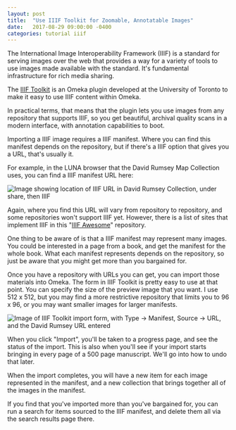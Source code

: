 ```yaml
---
layout: post
title:  "Use IIIF Toolkit for Zoomable, Annotatable Images"
date:   2017-08-29 09:00:00 -0400
categories: tutorial iiif
---
```


The International Image Interoperability Framework (IIIF) is a standard for serving images over the web that provides a way for a variety of tools to use images made available with the standard. It's fundamental infrastructure for rich media sharing.

The [IIIF Toolkit](https://github.com/utlib/IiifItems) is an Omeka plugin developed at the University of Toronto to make it easy to use IIIF content within Omeka.

In practical terms, that means that the plugin lets you use images from any repository that supports IIIF, so you get beautiful, archival quality scans in a modern interface, with annotation capabilities to boot.

Importing a IIIF image requires a IIIF manifest. Where you can find this manifest depends on the repository, but if there's a IIIF option that gives you a URL, that's usually it.

For example, in the LUNA browser that the David Rumsey Map Collection uses, you can find a IIIF manifest URL here:

![Image showing location of IIIF URL in David Rumsey Collection, under share, then IIIF](https://s3.amazonaws.com/dh-general-purpose/Screen+Shot+2017-08-29+at+10.33.29+AM.png)

Again, where you find this URL will vary from repository to repository, and some repositories won't support IIIF yet. However, there is a list of sites that implement IIIF in this "[IIIF Awesome](https://github.com/IIIF/awesome-iiif#implementations)" repository.

One thing to be aware of is that a IIIF manifest may represent many images. You could be interested in a page from a book, and get the manifest for the whole book. What each manifest represents depends on the repository, so just be aware that you might get more than you bargained for.

Once you have a repository with URLs you can get, you can import those materials into Omeka. The form in IIIF Toolkit is pretty easy to use at that point. You can specify the size of the preview image that you want. I use 512 x 512, but you may find a more restrictive repository that limits you to 96 x 96, or you may want smaller images for larger manifests.

![Image of IIIF Toolkit import form, with Type -> Manifest, Source -> URL, and the David Rumsey URL entered](https://s3.amazonaws.com/dh-general-purpose/Screen+Shot+2017-08-29+at+10.34.18+AM.png)

When you click "Import", you'll be taken to a progress page, and see the status of the import. This is also when you'll see if your import starts bringing in every page of a 500 page manuscript. We'll go into how to undo that later.

When the import completes, you will have a new item for each image represented in the manifest, and a new collection that brings together all of the images in the manifest.

If you find that you've imported more than you've bargained for, you can run a search for items sourced to the IIIF manifest, and delete them all via the search results page there.

<div class="gfycontainer"><div class='gfyitem' data-id='MaleInformalKookaburra' data-autoplay='false' data-responsive='true'></div></div>

<script type="text/javascript" src="https://assets.gfycat.com/gfycat.js"></script>
